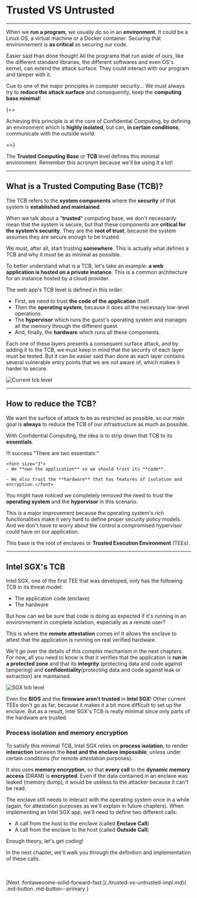 # Trusted VS Untrusted
__________________________________________________

When we **run a program**, we usually do so in an **environment**. It could be a Linux OS, a virtual machine or a Docker container. Securing that environnement is **as critical** as securing our code.

Easier said than done though! All the programs that run aside of ours, like the different standard libraries, the different softwares and even OS's kernel, can extend the attack surface. They could interact with our program and tamper with it.

Cue to one of the major principles in computer security... We must always try to **reduce the attack surface** and consequently, keep the **computing base minimal**!

{==

Achieving this principle is at the core of Confidential Computing, by defining an environment which is **highly isolated**, but can, **in certain conditions**, communicate with the outside world. 

==}

The **Trusted Computing Base** or **TCB** level defines this minimal environment. Remember this acronym because we'll be using it a lot! 
________________________________

## What is a Trusted Computing Base (TCB)? 

The TCB refers to the **system components** where the **security** of that system is **established and maintained**. 

When we talk about a "**trusted**" computing base, we don't necessarily mean that the system is secure, but that these components are **critical for the system’s security**. They are the **root of trust**, because the system assumes they are secure enough to be trusted. 

We must, after all, start trusting **somewhere**. This is actually what defines a TCB and why it must be as minimal as possible. 

To better understand what is a TCB, let's take an example: **a web application is hosted on a private instance**. This is a common architecture for an instance hosted by a cloud provider. 

The web app's TCB level is defined in this order: 

- First, we need to trust **the code of the application** itself. 
- Then the **operating system**, because it does all the necessary low-level operations. 
- The **hypervisor** which runs the guest's operating system and manages all the memory through the different guest.
- And, finally, the **hardware** which runs all these components.

Each one of these layers presents a consequent surface attack, and by adding it to the TCB, we must keep in mind that the security of each layer must be tested. But it can be easier said than done as each layer contains several vulnerable entry points that we are not aware of, which makes it harder to secure. 

![Current tcb level](../assets/tcb_level_current_1.png)


_______________________________

## How to reduce the TCB?

We want the surface of attack to be as restricted as possible, so our main goal is **always** to reduce the TCB of our infrastructure as much as possible. 

With Confidential Computing, the idea is to strip down that TCB to its **essentials**. 

!!! success "There are two essentials:"

	<font size="3">
	- We **own the application** so we should trust its **code**. 

	- We also trust the **hardware** that has features of isolation and encryption.</font>

You might have noticed we completely removed the need to trust the **operating system** and the **hypervisor** in this scenario. 

This is a major improvement because the operating system's rich functionalities make it very hard to define proper security policy models. And we don't have to worry about the control a compromised hypervisor could have on our application. 

This base is the root of enclaves or **Trusted Execution Environment** (TEEs). 

___________________________

## Intel SGX's TCB

Intel SGX, one of the first TEE that was developed, only has the following TCB in its threat model: 

- The application code (enclave)
- The hardware

But how can we be sure that code is doing as expected if it's running in an environnement in complete isolation, especially as a remote user?

This is where the **remote attestation** comes in! It allows the enclave to attest that the application is running on real verified hardware.

We'll go over the details of this complex mechanism in the next chapters. For now, all you need to know is that it verifies that the application is **run in a protected zone** and that its **integrity** (protecting data and code against tampering) and **confidentiality**(protecting data and code against leak or extraction) are maintained.  

![SGX tcb level](../assets/tcb_level_sgx_1.png)


Even the **BIOS** and the **firmware aren't trusted** in **Intel SGX**! Other current TEEs don't go as far, because it makes it a bit more difficult to set up the enclave. But as a result, Intel SGX's TCB is really minimal since only parts of the hardware are trusted.

### Process isolation and memory encryption

To satisfy this minimal TCB, Intel SGX relies on **process isolation**, to render **interaction** between the **host and the enclave impossible**, unless under certain conditions (for remote attestation purposes).

It also uses **memory encryption**, so that **every call** to the **dynamic memory access** (DRAM) is **encrypted**. Even if the data contained in an enclave was leaked (memory dump), it would be useless to the attacker because it can't be read.

The enclave still needs to interact with the operating system once in a while (again, for attestation purposes as we'll explain in future chapters). When implementing an Intel SGX app, we'll need to define two different calls: 

- A call from the host to the enclave (called **Enclave Call**)
- A call from the enclave to the host (called **Outside Call**)

Enough theory, let's get coding! 

In the next chapter, we'll walk you through the definition and implementation of these calls.

<br />
<br />
[Next :fontawesome-solid-forward-fast:](./trusted-vs-untrusted-impl.md){ .md-button .md-button--primary }